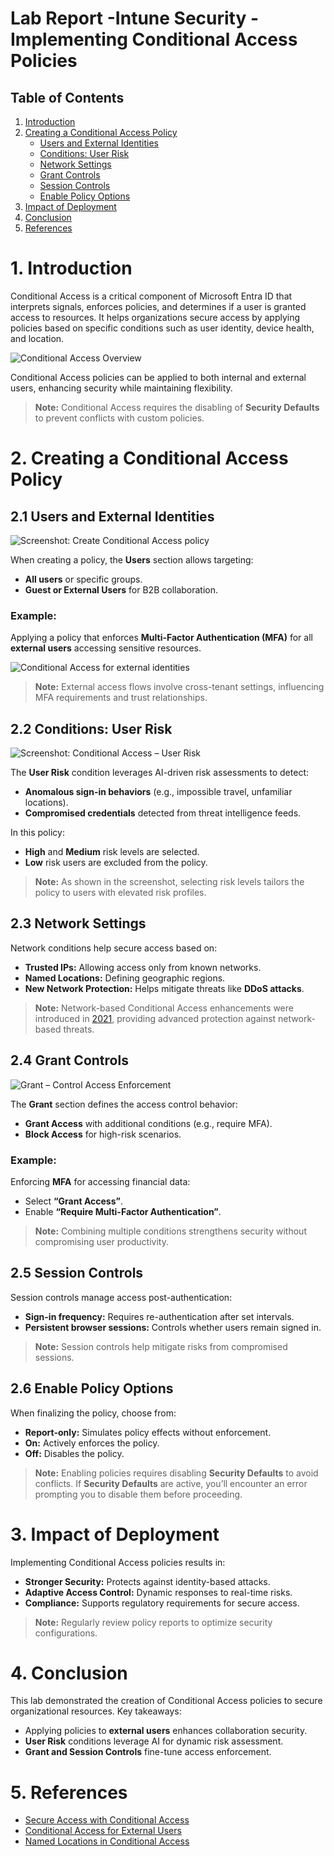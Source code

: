 # Lab Report -Intune Security - Implementing Conditional Access Policies

## Table of Contents
1. [Introduction](#1-introduction)
2. [Creating a Conditional Access Policy](#2-creating-a-conditional-access-policy)
   - [Users and External Identities](#21-users-and-external-identities)
   - [Conditions: User Risk](#22-conditions-user-risk)
   - [Network Settings](#23-network-settings)
   - [Grant Controls](#24-grant-controls)
   - [Session Controls](#25-session-controls)
   - [Enable Policy Options](#26-enable-policy-options)
3. [Impact of Deployment](#3-impact-of-deployment)
4. [Conclusion](#4-conclusion)
5. [References](#5-references)

# 1. Introduction

Conditional Access is a critical component of Microsoft Entra ID that interprets signals, enforces policies, and determines if a user is granted access to resources. It helps organizations secure access by applying policies based on specific conditions such as user identity, device health, and location.

![Conditional Access Overview](https://i.imgur.com/7W58nzQ.png)

Conditional Access policies can be applied to both internal and external users, enhancing security while maintaining flexibility.

> **Note:** Conditional Access requires the disabling of **Security Defaults** to prevent conflicts with custom policies.

# 2. Creating a Conditional Access Policy

## 2.1 Users and External Identities

![Screenshot: Create Conditional Access policy](https://i.imgur.com/oh8xQrb.png)

When creating a policy, the **Users** section allows targeting:
- **All users** or specific groups.
- **Guest or External Users** for B2B collaboration.

### Example:
Applying a policy that enforces **Multi-Factor Authentication (MFA)** for all **external users** accessing sensitive resources.

![Conditional Access for external identities](https://i.imgur.com/adpV81s.png)

> **Note:** External access flows involve cross-tenant settings, influencing MFA requirements and trust relationships.

## 2.2 Conditions: User Risk

![Screenshot: Conditional Access – User Risk](https://i.imgur.com/ZcfwOJk.png)

The **User Risk** condition leverages AI-driven risk assessments to detect:
- **Anomalous sign-in behaviors** (e.g., impossible travel, unfamiliar locations).
- **Compromised credentials** detected from threat intelligence feeds.

In this policy:
- **High** and **Medium** risk levels are selected.
- **Low** risk users are excluded from the policy.

> **Note:** As shown in the screenshot, selecting risk levels tailors the policy to users with elevated risk profiles.

## 2.3 Network Settings

Network conditions help secure access based on:
- **Trusted IPs:** Allowing access only from known networks.
- **Named Locations:** Defining geographic regions.
- **New Network Protection:** Helps mitigate threats like **DDoS attacks**.

> **Note:** Network-based Conditional Access enhancements were introduced in [2021](https://learn.microsoft.com/en-us/azure/active-directory/conditional-access/locations), providing advanced protection against network-based threats.

## 2.4 Grant Controls

![Grant – Control Access Enforcement](https://i.imgur.com/6H9KPsL.png)

The **Grant** section defines the access control behavior:
- **Grant Access** with additional conditions (e.g., require MFA).
- **Block Access** for high-risk scenarios.

### Example:
Enforcing **MFA** for accessing financial data:
- Select **“Grant Access”**.
- Enable **“Require Multi-Factor Authentication”**.

> **Note:** Combining multiple conditions strengthens security without compromising user productivity.

## 2.5 Session Controls

Session controls manage access post-authentication:
- **Sign-in frequency:** Requires re-authentication after set intervals.
- **Persistent browser sessions:** Controls whether users remain signed in.

> **Note:** Session controls help mitigate risks from compromised sessions.

## 2.6 Enable Policy Options

When finalizing the policy, choose from:
- **Report-only:** Simulates policy effects without enforcement.
- **On:** Actively enforces the policy.
- **Off:** Disables the policy.

> **Note:** Enabling policies requires disabling **Security Defaults** to avoid conflicts. If **Security Defaults** are active, you’ll encounter an error prompting you to disable them before proceeding.

# 3. Impact of Deployment

Implementing Conditional Access policies results in:
- **Stronger Security:** Protects against identity-based attacks.
- **Adaptive Access Control:** Dynamic responses to real-time risks.
- **Compliance:** Supports regulatory requirements for secure access.

> **Note:** Regularly review policy reports to optimize security configurations.

# 4. Conclusion

This lab demonstrated the creation of Conditional Access policies to secure organizational resources. Key takeaways:
- Applying policies to **external users** enhances collaboration security.
- **User Risk** conditions leverage AI for dynamic risk assessment.
- **Grant and Session Controls** fine-tune access enforcement.

# 5. References

- [Secure Access with Conditional Access](https://learn.microsoft.com/en-us/entra/architecture/7-secure-access-conditional-access)
- [Conditional Access for External Users](https://learn.microsoft.com/en-us/entra/external-id/authentication-conditional-access#conditional-access-for-external-users)
- [Named Locations in Conditional Access](https://learn.microsoft.com/en-us/azure/active-directory/conditional-access/locations)